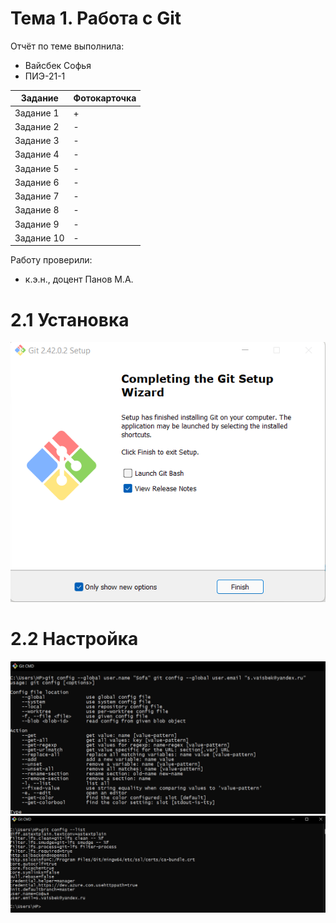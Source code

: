 # Тема 1. Работа с Git
Отчёт по теме выполнила:
  - Вайсбек Софья 
  - ПИЭ-21-1

| Задание | Фотокарточка |
| ------ | ------ |
| Задание 1 | + | 
| Задание 2 | - | 
| Задание 3 | - | 
| Задание 4 | - | 
| Задание 5 | - | 
| Задание 6 | - | 
| Задание 7 | - | 
| Задание 8 | - | 
| Задание 9 | - | 
| Задание 10 | - | 

Работу проверили:
- к.э.н., доцент Панов М.А.

# 2.1 Установка
![Меню](https://github.com/SofyaVaisbek/Pro/blob/44d227d17a5db6ce4b13cbd8da420f10c463946a/pic/%D0%A3%D1%81%D1%82%D0%B0%D0%BD%D0%BE%D0%B2%D0%BA%D0%B0.png)

# 2.2 Настройка
![Меню](https://github.com/SofyaVaisbek/Pro/blob/b7cf3a352eca7dc13b014e8f8d4f1c14f6d2db08/pic/1%D0%9D%D0%B0%D1%81%D1%82%D1%80%D0%BE%D0%B9%D0%BA%D0%B0.png)
![Меню](https://github.com/SofyaVaisbek/Pro/blob/421c90322b9238aaeaddbd6bae24abe9467a5b13/pic/2%D0%9D%D0%B0%D1%81%D1%82%D1%80%D0%BE%D0%B9%D0%BA%D0%B0.png)
